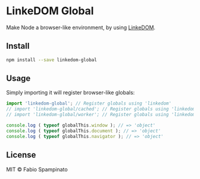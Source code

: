 # LinkeDOM Global

Make Node a browser-like environment, by using [LinkeDOM](https://github.com/WebReflection/linkedom).

## Install

```sh
npm install --save linkedom-global
```

## Usage

Simply importing it will register browser-like globals:

```ts
import 'linkedom-global'; // Register globals using 'linkedom'
// import 'linkedom-global/cached'; // Register globals using 'linkedom/cached'
// import 'linkedom-global/worker'; // Register globals using 'linkedom/worker'

console.log ( typeof globalThis.window ); // => 'object'
console.log ( typeof globalThis.document ); // => 'object'
console.log ( typeof globalThis.navigator ); // => 'object'
```

## License

MIT © Fabio Spampinato
